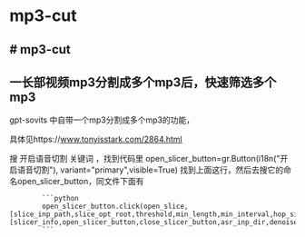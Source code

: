 # mp3-cut
## # mp3-cut
## 一长部视频mp3分割成多个mp3后，快速筛选多个mp3

gpt-sovits 中自带一个mp3分割成多个mp3的功能，

具体见https://www.tonyisstark.com/2864.html

搜 开启语音切割 关键词 ，找到代码里
open_slicer_button=gr.Button(i18n("开启语音切割"), variant="primary",visible=True)
找到上面这行，然后去搜它的命名open_slicer_button，同文件下面有

            ```python
            open_slicer_button.click(open_slice, [slice_inp_path,slice_opt_root,threshold,min_length,min_interval,hop_size,max_sil_kept,_max,alpha,n_process], [slicer_info,open_slicer_button,close_slicer_button,asr_inp_dir,denoise_input_dir,inp_wav_dir])
            ```

